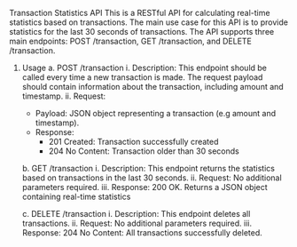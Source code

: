 Transaction Statistics API
This is a RESTful API for calculating real-time statistics based on transactions. The main use case for this API is to provide statistics for the last 30 seconds of transactions.
The API supports three main endpoints: POST /transaction, GET /transaction, and DELETE /transaction.

1. Usage
   a. POST /transaction
   i. Description: This endpoint should be called every time a new transaction is made. The request payload should contain information about the transaction, including amount and timestamp.
   ii. Request:
     - Payload: JSON object representing a transaction (e.g amount and timestamp).
     - Response:
       * 201 Created: Transaction successfully created
       * 204 No Content: Transaction older than 30 seconds
         
   b. GET /transaction
   i. Description: This endpoint returns the statistics based on transactions in the last 30 seconds.
   ii. Request:
     No additional parameters required.
   iii. Response:
     200 OK. Returns a JSON object containing real-time statistics
   
   c. DELETE /transaction
   i. Description: This endpoint deletes all transactions.
   ii. Request:
     No additional parameters required.
   iii. Response:
     204 No Content: All transactions successfully deleted.
   
